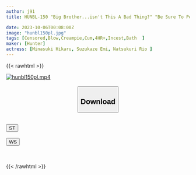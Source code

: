 ```yaml
---
author: j91
title: HUNBL-150 "Big Brother...isn't This A Bad Thing?" "Be Sure To Peel Off The Skin And Wash It." "It's Getting Big..." "When The White Stuff Comes Out, Drink It All."...2

date: 2023-10-06T00:08:00Z
image: "hunbl150pl.jpg"
tags: [Censored,Blow,Creampie,Cum,4HR+,Incest,Bath	]
maker: [Hunter]
actress: [Minasuki Hikaru, Suzukaze Emi, Natsukuri Rio ]
---
```



{{< rawhtml >}}

<div class="video" data-videoid="yBAmZR7Lg0t1GL0">
    <a href="javascript:;">
        <img src="https://my.j91.asia/posts/hunbl150pl/hunbl150pl.jpg" width="WIDTH" height="HEIGHT" alt="hunbl150pl.mp4" loading="lazy">
    </a>
</div>

<script type="text/javascript" src="https://j91.asia/asset/on-demand-st.js"></script>

<br>
  <link rel="stylesheet" href="https://j91.asia/asset/bs5.css">
  
  <center>
  <button class="btn btn-primary" type="button" data-bs-toggle="collapse" data-bs-target=".multi-collapse" aria-expanded="false" aria-controls="multiCollapseExample1 multiCollapseExample2"><h2>Download</h2></button></center>
</p>
<div class="row">
  <div class="col">
    <div class="collapse multi-collapse" id="multiCollapseExample1">
      <div class="card card-body">
	      	      <br>
<div class="buttons">  
<a href="https://streamtape.to/v/yBAmZR7Lg0t1GL0"><button class="btn-hover color-3"><i class="fa fa-download"></i> ST</button></a></div>
    </div>
  </div>
</div>
  <div class="col">
    <div class="collapse multi-collapse" id="multiCollapseExample2">
      <div class="card card-body">
	      <br>
<div class="buttons">
    <a href="https://wolfstream.tv/teqvjqf9m05v"><button class="btn-hover color-9"><i class="fa fa-download"></i> WS</button></a></div>
<br><br>
      </div>
    </div>
  </div>
</div>

{{< /rawhtml >}}
